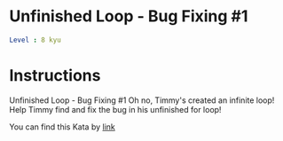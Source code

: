 # Unfinished Loop - Bug Fixing #1

```yaml
Level : 8 kyu
```


# Instructions

Unfinished Loop - Bug Fixing #1
Oh no, Timmy's created an infinite loop! Help Timmy find and fix the bug in his unfinished for loop!

You can find this Kata by [link](https://www.codewars.com/kata/55c28f7304e3eaebef0000da/train/java)